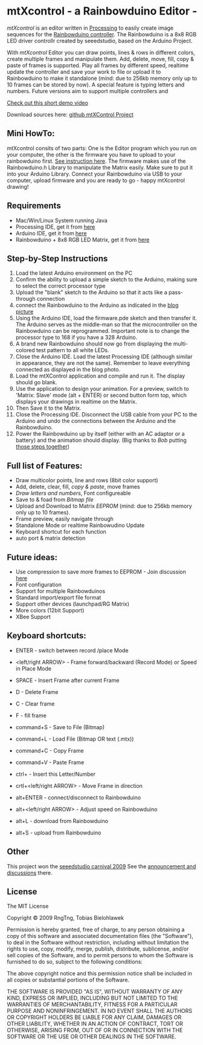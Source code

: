 # mtXcontrol - a Rainbowduino Editor -

*mtXcontrol* is an editor written in [Processing](http://processing.org) to easily create image sequences for the [Rainbowduino controller](http://www.seeedstudio.com/depot/rainbowduino-led-driver-platform-plug-and-shine-p-371.html). The Rainbowduino is a 8x8 RGB LED driver controllr created by seeedstudio, based on the Arduino Project.

With *mtXcontrol* Editor you can draw points, lines &amp; rows in different colors, create multiple frames and manipulate them. Add, delete, move, fill, copy &amp; paste of frames is supported. Play all frames by different speed, realtime update the controller and save your work to file or upload it to Rainbowduino to make it standalone (mind: due to 256kb memory only up to 10 frames can be stored by now). A special feature is typing letters and numbers. Future versions aim to support multiple controllers and 

[Check out this short demo video](http://www.vimeo.com/6924030)


Download sources here: [github mtXControl Project](http://github.com/rngtng/mtXcontrol)

## Mini HowTo:
mtXcontrol consits of two parts:  One is the Editor program which you run on your computer, the other is the firmware you have to upload to your rainbowduino first. [See instruction here](http://www.rngtng.com/2009/06/25/rainbowduino-here-it-is-and-how-to-program-it).  The firmware makes use of the Rainbowduino.h Library to manipulate the Matrix easily. Make sure to put it into your Arduino Library. Connect your Rainbowduino via USB to your computer, upload firmware and you are ready to go - happy mtXcontrol drawing!


## Requirements
* Mac/Win/Linux System running Java
* Processing IDE, get it from [here](http://processing.org/download/)
* Arduino IDE, get it from [here](http://arduino.cc/en/Main/Software)
* Rainbowduino + 8x8 RGB LED Matrix, get it from [here](http://www.seeedstudio.com/depot/rainbowduino-led-driver-platform-plug-and-shine-p-371.html)


## Step-by-Step Instructions
1. Load the latest Arduino environment on the PC
2. Confirm the ability to upload a simple sketch to the Arduino, making sure to select the correct processor type
3. Upload the "blank" sketch to the Arduino so that it acts like a pass-through connection
4. connect the Rainbowduino to the Arduino as indicated in the [blog picture](http://www.rngtng.com/2009/06/25/rainbowduino-here-it-is-and-how-to-program-it) 
5. Using the Arduino IDE, load the firmware.pde sketch and then transfer it. The Arduino serves as the middle-man so that the microcontroller on the Rainbowduino can be reprogrammed. Important note is to change the processor type to 168 if you have a 328 Arduino.
6. A brand new Rainbowduino should now go from displaying the multi-colored test pattern to all white LEDs.
7. Close the Arduino IDE. Load the latest Processing IDE (although similar in appearance, they are not the same). Remember to leave everything connected as displayed in the blog photo.
8. Load the mtXControl application and compile and run it. The display should go blank.
9. Use the application to design your animation. For a preview, switch to 'Matrix: Slave' mode (alt + ENTER) or second button form top, which displays your drawings in realtime on the Matrix.
10. Then Save it to the Matrix.
11. Close the Processing IDE. Disconnect the USB cable from your PC to the Arduino and undo the connections between the Arduino and the Rainbowduino.
12. Power the Rainbowduino up by itself (either with an AC adaptor or a battery) and the animation should display.
(Big thanks to *Bob* putting [those steps together](http://www.seeedstudio.com/forum/viewtopic.php?f=11&t=435&start=10))


## Full list of Features:
* Draw multicolor points, line and rows  (8bit color support)
* Add, delete, clear, fill, *copy &amp; paste*, move frames
* *Draw letters and numbers*, Font configureable
* Save to &amp; foad from *Bitmap file*
* Upload and Download to Matrix *EEPROM* (mind: due to 256kb memory only up to 10 frames). 
* Frame preview, easily navigate through
* Standalone Mode or realtime Rainbowudino Update
* Keyboard shortcut for each function
* auto port & matrix detection


## Future ideas:
* Use compression to save more frames to EEPROM - Join discussion [here](http://stackoverflow.com/questions/1606102/arduino-lightweight-compression-algorithm-to-store-data-in-eeprom)
* Font configuration
* Support for multiple Rainbowduinos
* Standard import/export file format
* Support other devices (launchpad/RG Matrix)
* More colors (12bit Support)
* XBee Support


## Keyboard shortcuts:
* ENTER - switch between record /place Mode
* <left/right ARROW> - Frame forward/backward (Record Mode) or Speed in Place Mode
* SPACE - Insert Frame after current Frame
* D - Delete Frame
* C - Clear frame
* F - fill frame

* command+S - Save to File (Bitmap)
* command+L - Load File (Bitmap OR text (.mtx))
* command+C - Copy Frame
* command+V - Paste Frame

* ctrl+<LETTER> - Insert this Letter/Number
* crtl+<left/right ARROW> - Move Frame in direction

* alt+ENTER - connect/disconnect to Rainbowduino
* alt+<left/right ARROW> - Adjust speed on Rainbowduino
* alt+L - download from Rainbowduino
* alt+S - upload from Rainbowduino


## Other
This project won the [seeedstudio carnival 2009](http://www.seeedstudio.com/forum/viewtopic.php?f=11&amp;t=397) See the [announcement and discussions](http://www.seeedstudio.com/forum/viewtopic.php?f=11&t=435&start=0) there.

## License
The MIT License

Copyright © 2009 RngTng, Tobias Bielohlawek

Permission is hereby granted, free of charge, to any person obtaining a copy of this software and associated documentation files (the "Software"), to deal in the Software without restriction, including without limitation the rights to use, copy, modify, merge, publish, distribute, sublicense, and/or sell copies of the Software, and to permit persons to whom the Software is furnished to do so, subject to the following conditions:

The above copyright notice and this permission notice shall be included in all copies or substantial portions of the Software.

THE SOFTWARE IS PROVIDED "AS IS", WITHOUT WARRANTY OF ANY KIND, EXPRESS OR IMPLIED, INCLUDING BUT NOT LIMITED TO THE WARRANTIES OF MERCHANTABILITY, FITNESS FOR A PARTICULAR PURPOSE AND NONINFRINGEMENT. IN NO EVENT SHALL THE AUTHORS OR COPYRIGHT HOLDERS BE LIABLE FOR ANY CLAIM, DAMAGES OR OTHER LIABILITY, WHETHER IN AN ACTION OF CONTRACT, TORT OR OTHERWISE, ARISING FROM, OUT OF OR IN CONNECTION WITH THE SOFTWARE OR THE USE OR OTHER DEALINGS IN THE SOFTWARE.




